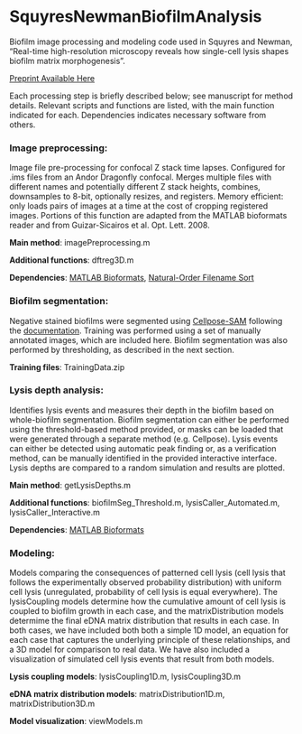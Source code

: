 # SquyresNewmanBiofilmAnalysis
Biofilm image processing and modeling code used in Squyres and Newman, “Real-time high-resolution microscopy reveals how single-cell lysis shapes biofilm matrix morphogenesis”. 

[Preprint Available Here](https://www.biorxiv.org/content/10.1101/2024.10.13.618105v1)

Each processing step is briefly described below; see manuscript for method details. Relevant scripts and functions are listed, with the main function indicated for each. Dependencies indicates necessary software from others. 

### Image preprocessing: 

Image file pre-processing for confocal Z stack time lapses. Configured for .ims files from an Andor Dragonfly confocal. Merges multiple files with different names and potentially different Z stack heights, combines, downsamples to 8-bit, optionally resizes, and registers. Memory efficient: only loads pairs of images at a time at the cost of cropping registered images. Portions of this function are adapted from the MATLAB bioformats reader and from Guizar-Sicairos et al. Opt. Lett. 2008.

**Main method**:  imagePreprocessing.m

**Additional functions**: dftreg3D.m

**Dependencies**: [MATLAB Bioformats](https://www.openmicroscopy.org/bio-formats/downloads/), [Natural-Order Filename Sort](https://www.mathworks.com/matlabcentral/fileexchange/47434-natural-order-filename-sort)

### Biofilm segmentation:

Negative stained biofilms were segmented using [Cellpose-SAM](https://www.biorxiv.org/content/10.1101/2025.04.28.651001v1) following the [documentation](https://cellpose.readthedocs.io/en/latest/). Training was performed using a set of manually annotated images, which are included here. Biofilm segmentation was also performed by thresholding, as described in the next section. 

**Training files**: TrainingData.zip

### Lysis depth analysis:

Identifies lysis events and measures their depth in the biofilm based on whole-biofilm segmentation. Biofilm segmentation can either be performed using the threshold-based method provided, or masks can be loaded that were generated through a separate method (e.g. Cellpose). Lysis events can either be detected using automatic peak finding or, as a verification method, can be manually identified in the provided interactive interface. Lysis depths are compared to a random simulation and results are plotted. 

**Main method**:  getLysisDepths.m

**Additional functions**: biofilmSeg_Threshold.m, lysisCaller_Automated.m, lysisCaller_Interactive.m

**Dependencies**: [MATLAB Bioformats](https://www.openmicroscopy.org/bio-formats/downloads/)

### Modeling:

Models comparing the consequences of patterned cell lysis (cell lysis that follows the experimentally observed probability distribution) with uniform cell lysis (unregulated, probability of cell lysis is equal everywhere). The lysisCoupling models determine how the cumulative amount of cell lysis is coupled to biofilm growth in each case, and the matrixDistribution models determime the final eDNA matrix distribution that results in each case. In both cases, we have included both both a simple 1D model, an equation for each case that captures the underlying principle of these relationships, and a 3D model for comparison to real data. We have also included a visualization of simulated cell lysis events that result from both models. 

**Lysis coupling models**: lysisCoupling1D.m, lysisCoupling3D.m

**eDNA matrix distribution models**: matrixDistribution1D.m, matrixDistribution3D.m

**Model visualization**: viewModels.m


